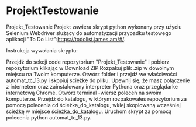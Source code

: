 # ProjektTestowanie
Projekt_Testowanie
Projekt zawiera skrypt python wykonany przy użyciu Selenium Webdriver służący do automatyzacji przypadku testowego aplikacji "To Do List":https://todolist.james.am/#/.

Instrukcja wywołania skryptu:

Przejdź do sekcji code repozytorium "Projekt_Testowanie" i pobierz repozytorium klikając w Download ZIP
Rozpakuj plik .zip w dowolnym miejscu na Twoim komputerze.
Otwórz folder i przejdź we właściwości automat_tc_13.py i skopiuj scieżke do pliku.
Upewnij się, że masz połączenie z internetem oraz zainstalowany interpreter Pythona oraz przeglądarke internetową Chrome.
Otwórz terminal -wiersz poleceń na swoim komputerze.
Przejdź do katalogu, w którym rozpakowałeś repozytorium za pomocą polecenia cd ścieżka_do_katalogu, wklej skopiowaną wcześniej ścieżkę w miejsce ścieżka_do_katalogu.
Uruchom skrypt za pomocą polecenia python automat_tc_13.py.
